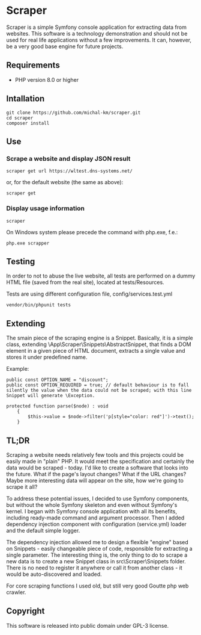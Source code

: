 # Scraper

Scraper is a simple Symfony console application for extracting data from websites. This software is a technology demonstration and should not be used for real life applications without a few improvements. It can, however, be a very good base engine for future projects.

## Requirements

- PHP version 8.0 or higher

## Intallation

```
git clone https://github.com/michal-km/scraper.git
cd scraper
composer install
```

## Use

### Scrape a website and display JSON result
```
scraper get url https://wltest.dns-systems.net/
```
or, for the default website (the same as above):
```
scraper get
```

### Display usage information
```
scraper
```

On Windows system please precede the command with php.exe, f.e.:
```
php.exe scrapper
```

## Testing

In order to not to abuse the live website, all tests are performed on a dummy HTML file (saved from the real site), located at tests/Resources.

Tests are using different configuration file, config/services.test.yml

```
vendor/bin/phpunit tests
```

## Extending

The smain piece of the scraping engine is a Snippet. Basically, it is a simple class, extending \App\Scraper\Snippets\AbstractSnippet, that finds a DOM element in a given piece of HTML document, extracts a single value and stores it under predefined name.

Example:

```
public const OPTION_NAME = "discount";
public const OPTION_REQUIRED = true; // default behaviour is to fall silently the value when the data could not be scraped; with this line Snippet will generate \Exception.

protected function parse($node) : void
    {
        $this->value = $node->filter('p[style="color: red"]')->text();
    }
```

## TL;DR

Scraping a website needs relatively few tools and this projects could be easily made in "plain" PHP. It would meet the specification and certainly the data would be scraped - today. I'd like to create a software that looks into the future. What if the page's layout changes? What if the URL changes?
Maybe more interesting data will appear on the site, how we're going to scrape it all?

To address these potential issues, I decided to use Symfony components, but without the whole Symfony skeleton and even without Symfony's kernel. I began with Symfony console application with all its benefits, including ready-made command and argument processor. Then I added dependency injection component with configuration (service.yml) loader and the default simple logger.

The dependency injection allowed me to design a flexible "engine" based on Snippets - easily changeable piece of code, responsible for extracting a single parameter. The interesting thing is, the only thing to do to scrape a new data is to create a new Snippet class in src\Scraper\Snippets folder. There is no need to register it anywhere or call it from another class - it would be auto-discovered and loaded.

For core scraping functions I used old, but still very good Goutte php web crawler.

## Copyright

This software is released into public domain under GPL-3 license.